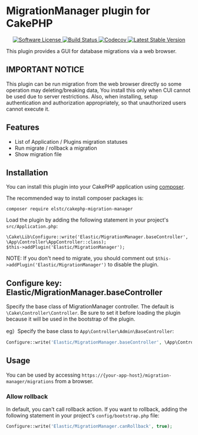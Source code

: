 # MigrationManager plugin for CakePHP

<p align="center">
    <a href="LICENSE.txt" target="_blank">
        <img alt="Software License" src="https://img.shields.io/badge/license-MIT-brightgreen.svg?style=flat-square">
    </a>
    <a href="https://github.com/elstc/cakephp-migration-manager/actions" target="_blank">
        <img alt="Build Status" src="https://img.shields.io/github/actions/workflow/status/elstc/cakephp-migration-manager/ci.yml?style=flat-square">
    </a>
    <a href="https://codecov.io/gh/elstc/cakephp-migration-manager" target="_blank">
        <img alt="Codecov" src="https://img.shields.io/codecov/c/github/elstc/cakephp-migration-manager.svg?style=flat-square">
    </a>
    <a href="https://packagist.org/packages/elstc/cakephp-migration-manager" target="_blank">
        <img alt="Latest Stable Version" src="https://img.shields.io/packagist/v/elstc/cakephp-migration-manager.svg?style=flat-square">
    </a>
</p>

This plugin provides a GUI for database migrations via a web browser.

## IMPORTANT NOTICE

This plugin can be run migration from the web browser directly
so some operation may deleting/breaking data,
You install this only when CUI cannot be used due to server restrictions.
Also, when installing, setup authentication and authorization appropriately,
so that unauthorized users cannot execute it.

## Features

- List of Application / Plugins migration statuses
- Run migrate / rollback a migration
- Show migration file

## Installation

You can install this plugin into your CakePHP application using [composer](http://getcomposer.org).

The recommended way to install composer packages is:

```
composer require elstc/cakephp-migration-manager
```

Load the plugin by adding the following statement in your project's `src/Application.php`:

```
\Cake\Lib\Configure::write('Elastic/MigrationManager.baseController', \App\Controller\AppController::class);
$this->addPlugin('Elastic/MigrationManager');
```

NOTE: If you don't need to migrate, you should comment out `$this->addPlugin('Elastic/MigrationManager')` to disable the plugin.

## Configure key: Elastic/MigrationManager.baseController

Specify the base class of MigrationManager controller. The default is `\Cake\Controller\Controller`.
Be sure to set it before loading the plugin because it will be used in the bootstrap of the plugin.

eg）Specify the base class to `App\Controller\Admin\BaseController`:

```php
Configure::write('Elastic/MigrationManager.baseController', \App\Controller\Admin\BaseController::class);
```

## Usage

You can be used by accessing `https://{your-app-host}/migration-manager/migrations` from a browser.

### Allow rollback

In default, you can't call rollback action.
If you want to rollback, adding the following statement in your project's `config/bootstrap.php` file:

```php
Configure::write('Elastic/MigrationManager.canRollback', true);
```
